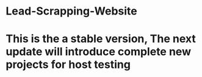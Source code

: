 # Lead-Scrapping-Website
 
# This is the a stable version, The next update will introduce complete new projects for host testing
